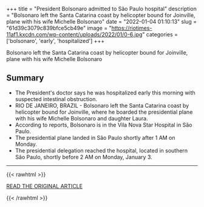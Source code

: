 +++
title = "President Bolsonaro admitted to São Paulo hospital"
description = "Bolsonaro left the Santa Catarina coast by helicopter bound for Joinville, plane with his wife Michelle Bolsonaro"
date = "2022-01-04 01:10:13"
slug = "61d39c3079c839bfce5cb49e"
image = "https://riotimes-11af1.kxcdn.com/wp-content/uploads/2022/01/0-6.jpg"
categories = ['bolsonaro', 'early', 'hospitalized']
+++

Bolsonaro left the Santa Catarina coast by helicopter bound for Joinville, plane with his wife Michelle Bolsonaro

## Summary

- The President's doctor says he was hospitalized early this morning with suspected intestinal obstruction.
- RIO DE JANEIRO, BRAZIL - Bolsonaro left the Santa Catarina coast by helicopter bound for Joinville, where he boarded the presidential plane with his wife Michelle Bolsonaro and daughter Laura.
- According to reports, Bolsonaro is in the Vila Nova Star Hospital in São Paulo.
- The presidential plane landed in São Paulo shortly after 1 AM on Monday.
- The presidential delegation reached the hospital, located in southern São Paulo, shortly before 2 AM on Monday, January 3.

---

{{< rawhtml >}}
  <p class="article-category">
    <a target="_blank" href="https://www.riotimesonline.com/brazil-news/rio-politics/president-bolsonaro-admitted-to-sao-paulo-hospital/">READ THE ORIGINAL ARTICLE</a>
  </p>
{{< /rawhtml >}}
